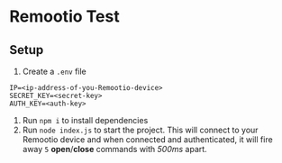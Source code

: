 # Remootio Test

## Setup

1. Create a `.env` file
```text
IP=<ip-address-of-you-Remootio-device>
SECRET_KEY=<secret-key>
AUTH_KEY=<auth-key>
```
1. Run `npm i` to install dependencies
1. Run `node index.js` to start the project. This will connect to your Remootio device and when connected and authenticated, it will fire away `5` **open**/**close** commands with *500ms* apart.
